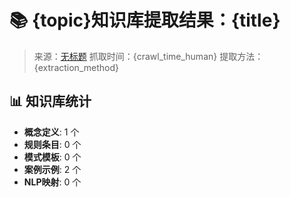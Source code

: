 # 📚 {topic}知识库提取结果：{title}
> 来源：[无标题](http://www.ais.nptu.edu.tw/ais/961%20materials/DFD_961.pdf)
> 抓取时间：{crawl_time_human}
> 提取方法：{extraction_method}

## 📊 知识库统计
- **概念定义**: 1 个
- **规则条目**: 0 个
- **模式模板**: 0 个
- **案例示例**: 2 个
- **NLP映射**: 0 个
